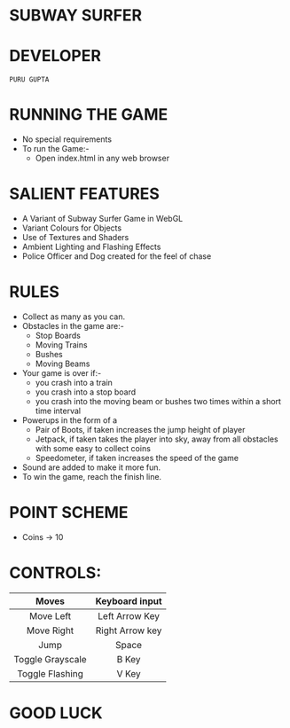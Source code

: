 # SUBWAY SURFER

# DEVELOPER
	PURU GUPTA

# RUNNING THE GAME
* No special requirements
* To run the Game:-
    * Open index.html in any web browser

# SALIENT FEATURES
* A Variant of Subway Surfer Game in WebGL
* Variant Colours for Objects
* Use of Textures and Shaders
* Ambient Lighting and Flashing Effects
* Police Officer and Dog created for the feel of chase

# RULES
* Collect as many as you can.
* Obstacles in the game are:-
    * Stop Boards
    * Moving Trains
    * Bushes
    * Moving Beams
* Your game is over if:-
    * you crash into a train  
    * you crash into a stop board  
    * you crash into the moving beam or bushes two times within a short time interval
* Powerups in the form of a 
    * Pair of Boots, if taken increases the jump height of player
    * Jetpack, if taken takes the player into sky, away from all obstacles with some easy to collect coins
    * Speedometer, if taken increases the speed of the game
* Sound are added to make it more fun.
* To win the game, reach the finish line.

# POINT SCHEME
* Coins -> 10

# CONTROLS:

|      Moves          |      Keyboard input     |
|:-------------------:|:-----------------------:|
| Move Left  	      |     Left Arrow Key      | 
| Move Right 	      |     Right Arrow key     |
| Jump      	      |          Space          |
| Toggle Grayscale    |          B Key          |
| Toggle Flashing     |          V Key          |


#								GOOD LUCK